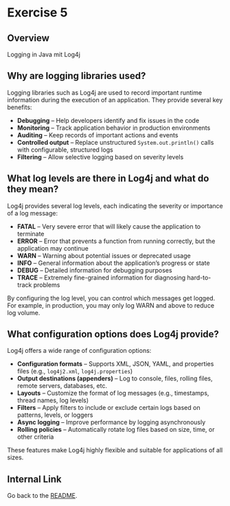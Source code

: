 # Exercise 5 

## Overview

Logging in Java mit Log4j

## Why are logging libraries used?

Logging libraries such as Log4j are used to record important runtime information during the execution of an application. They provide several key benefits:

- **Debugging** – Help developers identify and fix issues in the code
- **Monitoring** – Track application behavior in production environments
- **Auditing** – Keep records of important actions and events
- **Controlled output** – Replace unstructured `System.out.println()` calls with configurable, structured logs
- **Filtering** – Allow selective logging based on severity levels

## What log levels are there in Log4j and what do they mean?

Log4j provides several log levels, each indicating the severity or importance of a log message:

- **FATAL** – Very severe error that will likely cause the application to terminate
- **ERROR** – Error that prevents a function from running correctly, but the application may continue
- **WARN** – Warning about potential issues or deprecated usage
- **INFO** – General information about the application’s progress or state
- **DEBUG** – Detailed information for debugging purposes
- **TRACE** – Extremely fine-grained information for diagnosing hard-to-track problems

By configuring the log level, you can control which messages get logged. For example, in production, you may only log WARN and above to reduce log volume.

## What configuration options does Log4j provide?

Log4j offers a wide range of configuration options:

- **Configuration formats** – Supports XML, JSON, YAML, and properties files (e.g., `log4j2.xml`, `log4j.properties`)
- **Output destinations (appenders)** – Log to console, files, rolling files, remote servers, databases, etc.
- **Layouts** – Customize the format of log messages (e.g., timestamps, thread names, log levels)
- **Filters** – Apply filters to include or exclude certain logs based on patterns, levels, or loggers
- **Async logging** – Improve performance by logging asynchronously
- **Rolling policies** – Automatically rotate log files based on size, time, or other criteria

These features make Log4j highly flexible and suitable for applications of all sizes.


## Internal Link
Go back to the [README](./README.md).


